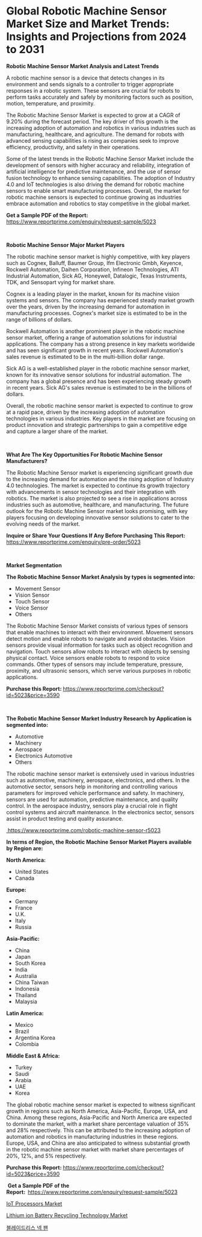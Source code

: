 <p><h1>Global Robotic Machine Sensor Market Size and Market Trends: Insights and Projections from 2024 to 2031</h1></p><p><strong>Robotic Machine Sensor Market Analysis and Latest Trends</strong></p>
<p><p>A robotic machine sensor is a device that detects changes in its environment and sends signals to a controller to trigger appropriate responses in a robotic system. These sensors are crucial for robots to perform tasks accurately and safely by monitoring factors such as position, motion, temperature, and proximity.</p><p>The Robotic Machine Sensor Market is expected to grow at a CAGR of 9.20% during the forecast period. The key driver of this growth is the increasing adoption of automation and robotics in various industries such as manufacturing, healthcare, and agriculture. The demand for robots with advanced sensing capabilities is rising as companies seek to improve efficiency, productivity, and safety in their operations.</p><p>Some of the latest trends in the Robotic Machine Sensor Market include the development of sensors with higher accuracy and reliability, integration of artificial intelligence for predictive maintenance, and the use of sensor fusion technology to enhance sensing capabilities. The adoption of Industry 4.0 and IoT technologies is also driving the demand for robotic machine sensors to enable smart manufacturing processes. Overall, the market for robotic machine sensors is expected to continue growing as industries embrace automation and robotics to stay competitive in the global market.</p></p>
<p><strong>Get a Sample PDF of the Report:&nbsp;</strong> <a href="https://www.reportprime.com/enquiry/request-sample/5023">https://www.reportprime.com/enquiry/request-sample/5023</a></p>
<p>&nbsp;</p>
<p><strong>Robotic Machine Sensor Major Market Players</strong></p>
<p><p>The robotic machine sensor market is highly competitive, with key players such as Cognex, Balluff, Baumer Group, Ifm Electronic Gmbh, Keyence, Rockwell Automation, Daihen Corporation, Infineon Technologies, ATI Industrial Automation, Sick AG, Honeywell, Datalogic, Texas Instruments, TDK, and Sensopart vying for market share. </p><p>Cognex is a leading player in the market, known for its machine vision systems and sensors. The company has experienced steady market growth over the years, driven by the increasing demand for automation in manufacturing processes. Cognex's market size is estimated to be in the range of billions of dollars.</p><p>Rockwell Automation is another prominent player in the robotic machine sensor market, offering a range of automation solutions for industrial applications. The company has a strong presence in key markets worldwide and has seen significant growth in recent years. Rockwell Automation's sales revenue is estimated to be in the multi-billion dollar range.</p><p>Sick AG is a well-established player in the robotic machine sensor market, known for its innovative sensor solutions for industrial automation. The company has a global presence and has been experiencing steady growth in recent years. Sick AG's sales revenue is estimated to be in the billions of dollars.</p><p>Overall, the robotic machine sensor market is expected to continue to grow at a rapid pace, driven by the increasing adoption of automation technologies in various industries. Key players in the market are focusing on product innovation and strategic partnerships to gain a competitive edge and capture a larger share of the market.</p></p>
<p>&nbsp;</p>
<p><strong>What Are The Key Opportunities For Robotic Machine Sensor Manufacturers?</strong></p>
<p><p>The Robotic Machine Sensor market is experiencing significant growth due to the increasing demand for automation and the rising adoption of Industry 4.0 technologies. The market is expected to continue its growth trajectory with advancements in sensor technologies and their integration with robotics. The market is also projected to see a rise in applications across industries such as automotive, healthcare, and manufacturing. The future outlook for the Robotic Machine Sensor market looks promising, with key players focusing on developing innovative sensor solutions to cater to the evolving needs of the market.</p></p>
<p><strong>Inquire or Share Your Questions If Any Before Purchasing This Report:</strong> <a href="https://www.reportprime.com/enquiry/pre-order/5023">https://www.reportprime.com/enquiry/pre-order/5023</a></p>
<p>&nbsp;</p>
<p><strong>Market Segmentation</strong></p>
<p><strong>The Robotic Machine Sensor Market Analysis by types is segmented into:</strong></p>
<p><ul><li>Movement Sensor</li><li>Vision Sensor</li><li>Touch Sensor</li><li>Voice Sensor</li><li>Others</li></ul></p>
<p><p>The Robotic Machine Sensor Market consists of various types of sensors that enable machines to interact with their environment. Movement sensors detect motion and enable robots to navigate and avoid obstacles. Vision sensors provide visual information for tasks such as object recognition and navigation. Touch sensors allow robots to interact with objects by sensing physical contact. Voice sensors enable robots to respond to voice commands. Other types of sensors may include temperature, pressure, proximity, and ultrasonic sensors, which serve various purposes in robotic applications.</p></p>
<p><strong>Purchase this Report:&nbsp;</strong><a href="https://www.reportprime.com/checkout?id=5023&price=3590">https://www.reportprime.com/checkout?id=5023&price=3590</a></p>
<p>&nbsp;</p>
<p><strong>The Robotic Machine Sensor Market Industry Research by Application is segmented into:</strong></p>
<p><ul><li>Automotive</li><li>Machinery</li><li>Aerospace</li><li>Electronics Automotive</li><li>Others</li></ul></p>
<p><p>The robotic machine sensor market is extensively used in various industries such as automotive, machinery, aerospace, electronics, and others. In the automotive sector, sensors help in monitoring and controlling various parameters for improved vehicle performance and safety. In machinery, sensors are used for automation, predictive maintenance, and quality control. In the aerospace industry, sensors play a crucial role in flight control systems and aircraft maintenance. In the electronics sector, sensors assist in product testing and quality assurance.</p></p>
<p><a href="https://www.reportprime.com/robotic-machine-sensor-r5023">&nbsp;https://www.reportprime.com/robotic-machine-sensor-r5023</a></p>
<p><strong>In terms of Region, the Robotic Machine Sensor Market Players available by Region are:</strong></p>
<p>
    <p> <strong> North America: </strong>
        <ul>
            <li>United States</li>
            <li>Canada</li>
        </ul>
        </p> 
    <p> <strong> Europe: </strong>
        <ul>
            <li>Germany</li>
            <li>France</li>
            <li>U.K.</li>
            <li>Italy</li>
            <li>Russia</li>
        </ul>
        </p> 
    <p> <strong> Asia-Pacific: </strong>
        <ul>
            <li>China</li>
            <li>Japan</li>
            <li>South Korea</li>
            <li>India</li>
            <li>Australia</li>
            <li>China Taiwan</li>
            <li>Indonesia</li>
            <li>Thailand</li>
            <li>Malaysia</li>
        </ul>
        </p> 
    <p> <strong> Latin America: </strong>
        <ul>
            <li>Mexico</li>
            <li>Brazil</li>
            <li>Argentina Korea</li>
            <li>Colombia</li>
        </ul>
        </p> 
    <p> <strong> Middle East & Africa: </strong>
        <ul>
            <li>Turkey</li>
            <li>Saudi</li>
            <li>Arabia</li>
            <li>UAE</li>
            <li>Korea</li>
        </ul>
    </p>
    </p>
<p><p>The global robotic machine sensor market is expected to witness significant growth in regions such as North America, Asia-Pacific, Europe, USA, and China. Among these regions, Asia-Pacific and North America are expected to dominate the market, with a market share percentage valuation of 35% and 28% respectively. This can be attributed to the increasing adoption of automation and robotics in manufacturing industries in these regions. Europe, USA, and China are also anticipated to witness substantial growth in the robotic machine sensor market with market share percentages of 20%, 12%, and 5% respectively.</p></p>
<p><strong>Purchase this Report: </strong><a href="https://www.reportprime.com/checkout?id=5023&price=3590">https://www.reportprime.com/checkout?id=5023&price=3590</a></p>
<p>&nbsp;<strong>Get a Sample PDF of the Report:&nbsp;&nbsp;</strong><a href="https://www.reportprime.com/enquiry/request-sample/5023">https://www.reportprime.com/enquiry/request-sample/5023</a></p>
<p><strong></strong></p>
<p><p><a href="https://github.com/NaomieConner2023/Market-Research-Report-List-1/blob/main/iot-processors-market.md">IoT Processors Market</a></p><p><a href="https://github.com/EbonyHane1955/Market-Research-Report-List-1/blob/main/lithium-ion-battery-recycling-technology-market.md">Lithium ion Battery Recycling Technology Market</a></p><p><a href="https://github.com/CarmellaLang1/Market-Research-Report-List-1/blob/main/513232670386.md">블레이드리스 넥 팬</a></p></p>